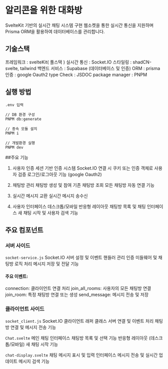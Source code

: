 # 알리콘을 위한 대화방

SvelteKit 기반의 실시간 채팅 시스템 구현
웹소켓을 통한 실시간 통신을 지원하며 Prisma ORM을 활용하여 데이터베이스를 관리합니다.

## 기술스택

프레임워크 : svelteKit( 풀스택 )
실시간 통신 : Socket.IO
스타일링 : shadCN-svelte, tailwind
백엔드 서비스 : Supabase (데이터베이스 및 인증)
ORM : prisma
인증 : google Oauth2
type Check : JSDOC
package manager : PNPM

## 실행 방법

`.env 입력`

```
// DB 환경 구성
PNPM db:generate

// 종속 모듈 설치
PNPM i

// 개발환경 실행
PNPM dev

```

##주요 기능

1. 사용자 인증
   세션 기반 인증 시스템
   Socket.IO 연결 시 쿠키 또는 인증 객체로 사용자 검증
   로그인/로그아웃 기능 (google Oauth2)

2. 채팅방 관리
   채팅방 생성 및 참여
   기존 채팅방 조회
   모든 채팅방 자동 연결 기능

3. 실시간 메시지 교환
   실시간 메시지 송수신

4. 사용자 인터페이스
   데스크톱/모바일 반응형 레이아웃
   채팅방 목록 및 채팅 인터페이스
   새 채팅 시작 및 사용자 검색 기능

## 주요 컴포넌트

### 서버 사이드

`socket-service.js`
Socket.IO 서버 설정 및 이벤트 핸들러 관리
인증 미들웨어 및 채팅방 로직 처리
메시지 저장 및 전달 기능

#### 주요 이벤트:

connection: 클라이언트 연결 처리
join_all_rooms: 사용자의 모든 채팅방 연결
join_room: 특정 채팅방 연결 또는 생성
send_message: 메시지 전송 및 저장

### 클라이언트 사이드

`socket_client.js`
Socket.IO 클라이언트 래퍼 클래스
서버 연결 및 이벤트 처리
채팅방 연결 및 메시지 전송 기능

`Chat.svelte`
메인 채팅 인터페이스
채팅방 목록 및 선택 기능
반응형 레이아웃 (데스크톱/모바일)
새 채팅 시작 기능

`chat-display.svelte`
채팅 메시지 표시 및 입력 인터페이스
메시지 전송 및 실시간 업데이트
메시지 검색 기능
